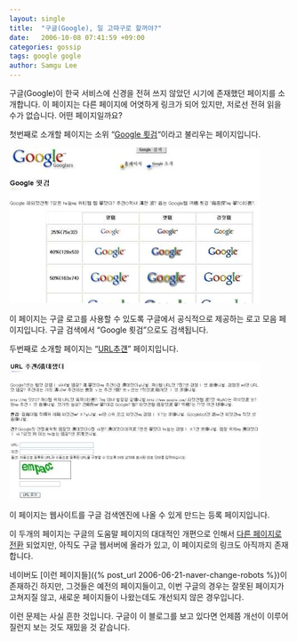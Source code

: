 ```yaml
---
layout: single
title:  "구글(Google), 일 고따구로 할꺼야?"
date:   2006-10-08 07:41:59 +09:00
categories: gossip
tags: google gogle
author: Samgu Lee
---
```

구글(Google)이 한국 서비스에 신경을 전혀 쓰지 않았던 시기에 존재했던 페이지를 소개합니다. 이 페이지는 다른 페이지에 어엿하게 링크가 되어 있지만, 저로선 전혀 읽을 수가 없습니다. 어떤 페이지일까요?

첫번째로 소개할 페이지는 소위 &#8220;[Google 룃검](http://www.google.co.kr/stickers.html)&#8220;이라고 불리우는 페이지입니다.

![구글 룃검](/assets/google_rutgum.jpg)

이 페이지는 구글 로고를 사용할 수 있도록 구글에서 공식적으로 제공하는 로고 모음 페이지입니다. 구글 검색에서 &#8220;Google 룃검&#8221;으로도 검색됩니다.

두번째로 소개할 페이지는 &#8220;[URL추걘](http://www.google.co.kr/addurl/?continue=/addurl)&#8221; 페이지입니다.

![URL추걘](/assets/google_add.jpg)

이 페이지는 웹사이트를 구글 검색엔진에 나올 수 있게 만드는 등록 페이지입니다.

이 두개의 페이지는 구글의 도움말 페이지의 대대적인 개편으로 인해서 [다른 페이지로 전환](http://www.google.co.kr/intl/ko/logos.html) 되었지만, 아직도 구글 웹서버에 올라가 있고, 이 페이지로의 링크도 아직까지 존재합니다.

네이버도 [이런 페이지들]({% post_url 2006-06-21-naver-change-robots %})이 존재하긴 하지만, 그것들은 예전의 페이지들이고, 이번 구글의 경우는 잘못된 페이지가 고쳐지질 않고, 새로운 페이지들이 나왔는데도 개선되지 않은 경우입니다.

이런 문제는 사실 흔한 것입니다. 구글이 이 블로그를 보고 있다면 언제쯤 개선이 이루어질런지 보는 것도 재밌을 것 같습니다.
